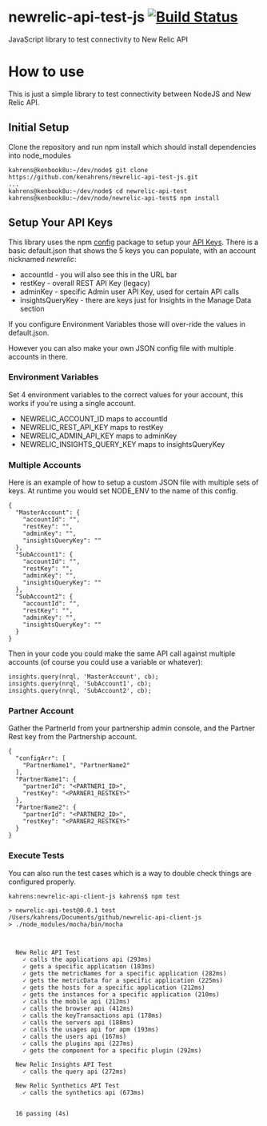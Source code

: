 # newrelic-api-test-js [![Build Status](https://travis-ci.org/kenahrens/newrelic-api-client-js.svg?branch=master)](https://travis-ci.org/kenahrens/newrelic-api-client-js)
JavaScript library to test connectivity to New Relic API

# How to use
This is just a simple library to test connectivity between NodeJS and New Relic API.

## Initial Setup
Clone the repository and run npm install which should install dependencies into node_modules
```
kahrens@kenbook8u:~/dev/node$ git clone https://github.com/kenahrens/newrelic-api-test-js.git
...
kahrens@kenbook8u:~/dev/node$ cd newrelic-api-test
kahrens@kenbook8u:~/dev/node/newrelic-api-test$ npm install
```

## Setup Your API Keys
This library uses the npm [config](https://www.npmjs.com/package/config) package to setup your [API Keys](https://rpm.newrelic.com/apikeys). There is a basic default.json that shows the 5 keys you can populate, with an account nicknamed *newrelic*:
* accountId - you will also see this in the URL bar
* restKey - overall REST API Key (legacy)
* adminKey - specific Admin user API Key, used for certain API calls
* insightsQueryKey - there are keys just for Insights in the Manage Data section



If you configure Environment Variables those will over-ride the values in default.json.

However you can also make your own JSON config file with multiple accounts in there.

### Environment Variables
Set 4 environment variables to the correct values for your account, this works if you're using a single account. 
* NEWRELIC_ACCOUNT_ID maps to accountId
* NEWRELIC_REST_API_KEY maps to restKey
* NEWRELIC_ADMIN_API_KEY maps to adminKey
* NEWRELIC_INSIGHTS_QUERY_KEY maps to insightsQueryKey

### Multiple Accounts
Here is an example of how to setup a custom JSON file with multiple sets of keys. At runtime you would set NODE_ENV to the name of this config.
```
{
  "MasterAccount": {
    "accountId": "",
    "restKey": "",
    "adminKey": "",
    "insightsQueryKey": ""
  },
  "SubAccount1": {
    "accountId": "",
    "restKey": "",
    "adminKey": "",
    "insightsQueryKey": ""
  },
  "SubAccount2": {
    "accountId": "",
    "restKey": "",
    "adminKey": "",
    "insightsQueryKey": ""
  }
}
```

Then in your code you could make the same API call against multiple accounts (of course you could use a variable or whatever):
```
insights.query(nrql, 'MasterAccount', cb);
insights.query(nrql, 'SubAccount1', cb);
insights.query(nrql, 'SubAccount2', cb);
```

### Partner Account

Gather the PartnerId from your partnership admin console, and the Partner Rest key from the Partnership account.

```
{
  "configArr": [
    "PartnerName1", "PartnerName2"
  ],
  "PartnerName1": {
    "partnerId": "<PARTNER1_ID>",
    "restKey": "<PARNER1_RESTKEY>"
  },
  "PartnerName2": {
    "partnerId": "<PARTNER2_ID>",
    "restKey": "<PARNER2_RESTKEY>"
  }
}
```


### Execute Tests
You can also run the test cases which is a way to double check things are configured properly.
```
kahrens:newrelic-api-client-js kahrens$ npm test

> newrelic-api-test@0.0.1 test /Users/kahrens/Documents/github/newrelic-api-client-js
> ./node_modules/mocha/bin/mocha



  New Relic API Test
    ✓ calls the applications api (293ms)
    ✓ gets a specific application (183ms)
    ✓ gets the metricNames for a specific application (282ms)
    ✓ gets the metricData for a specific application (225ms)
    ✓ gets the hosts for a specific application (212ms)
    ✓ gets the instances for a specific application (210ms)
    ✓ calls the mobile api (212ms)
    ✓ calls the browser api (412ms)
    ✓ calls the keyTransactions api (178ms)
    ✓ calls the servers api (188ms)
    ✓ calls the usages api for apm (193ms)
    ✓ calls the users api (167ms)
    ✓ calls the plugins api (227ms)
    ✓ gets the component for a specific plugin (292ms)

  New Relic Insights API Test
    ✓ calls the query api (272ms)

  New Relic Synthetics API Test
    ✓ calls the synthetics api (673ms)


  16 passing (4s)
```
